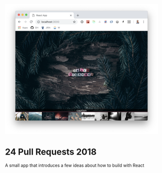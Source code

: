 ![Screenshot](docs/screenshot.png)

# 24 Pull Requests 2018

A small app that introduces a few ideas about how to build with React